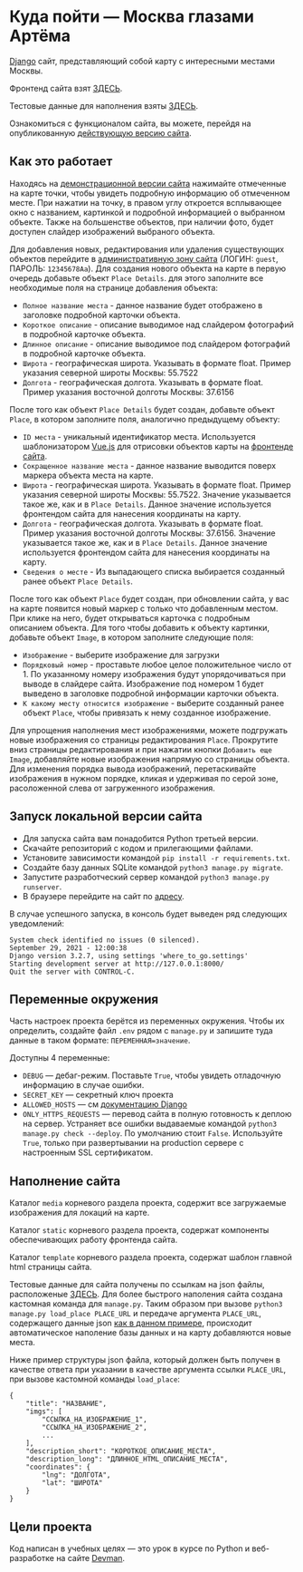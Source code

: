 # Куда пойти — Москва глазами Артёма

[Django](https://www.djangoproject.com/) сайт, представляющий собой карту с интересными местами Москвы.

Фронтенд сайта взят [ЗДЕСЬ](https://github.com/devmanorg/where-to-go-frontend/).

Тестовые данные для наполнения взяты [ЗДЕСЬ](https://github.com/devmanorg/where-to-go-places).

Ознакомиться с функционалом сайта, вы можете, перейдя на опубликованную [действующую версию сайта](https://riminprog.pythonanywhere.com/).

## Как это работает

Находясь на [демонстрационной версии сайта](https://riminprog.pythonanywhere.com/) нажимайте отмеченные на карте точки, чтобы увидеть подробную информацию об отмеченном месте. При нажатии на точку, в правом углу откроется всплывающее окно с названием, картинкой и подробной информацией о выбранном объекте. Также на большенстве объектов, при наличии фото, будет доступен слайдер изображений выбраного объекта.

Для добавления новых, редактирования или удаления существующих объектов перейдите в [административную зону сайта](https://riminprog.pythonanywhere.com/admin) (ЛОГИН: `guest`, ПАРОЛЬ: `12345678Aa`). Для создания нового объекта на карте в первую очередь добавьте объект `Place Details`. для этого заполните все необходимые поля на странице добавления объекта:
* `Полное название места` - данное название будет отображено в заголовке подробной карточки объекта.
* `Короткое описание` - описание выводимое над слайдером фотографий в подробной карточке объекта.
* `Длинное описание` - описание выводимое под слайдером фотографий в подробной карточке объекта.
* `Широта` - географическая широта. Указывать в формате float. Пример указания северной широты Москвы: 55.7522
* `Долгота` - географическая долгота. Указывать в формате float. Пример указания восточной долготы Москвы: 37.6156

 После того как объект `Place Details` будет создан, добавьте объект `Place`, в котором заполните поля, аналогично предыдущему объекту:
 * `ID места` - уникальный идентификатор места. Используется шаблонизатором [Vue.js](https://ru.vuejs.org/) для отрисовки объектов карты на [фронтенде сайта](https://github.com/devmanorg/where-to-go-frontend/).
 * `Сокращенное название места` - данное название выводится поверх маркера объекта места на карте.
 * `Широта` - географическая широта. Указывать в формате float. Пример указания северной широты Москвы: 55.7522. Значение указывается такое же, как и в `Place Details`. Данное значение используется фронтендом сайта для нанесения координаты на карту.
 * `Долгота` - географическая долгота. Указывать в формате float. Пример указания восточной долготы Москвы: 37.6156. Значение указывается такое же, как и в `Place Details`. Данное значение используется фронтендом сайта для нанесения координаты на карту.
 * `Сведения о месте` - Из выпадающего списка выбирается созданный ранее объект `Place Details`.

 После того как объект `Place` будет создан, при обновлении сайта, у вас на карте появится новый маркер с только что добавленным местом. При клике на него, будет открываться карточка с подробным описанием объекта. Для того чтобы добавить к объекту картинки, добавьте объект `Image`, в котором заполните следующие поля:
 * `Изображение` - выберите изображение для загрузки
 * `Порядковый номер` - проставьте любое целое положительное число от 1. По указанному номеру изображения будут упорядочиваться при выводе в слайдере сайта. Изображение под номером 1 будет выведено в заголовке подробной информации карточки объекта.
 * `К какому месту относится изображение` - выберите созданный ранее объект `Place`, чтобы привязать к нему созданное изображение.

 Для упрощения наполнения мест изображениями, можете подгружать новые изображения со страницы редактирования `Place`. Прокрутите вниз страницы редактирования и при нажатии кнопки `Добавить еще Image`, добавляйте новые изображения напрямую со страницы объекта. Для изменения порядка вывода изображений, перетаскивайте изображения в нужном порядке, кликая и удерживая по серой зоне, расоложенной слева от загруженного изображения.

## Запуск локальной версии сайта

- Для запуска сайта вам понадобится Python третьей версии.
- Скачайте репозиторий с кодом и прилегающими файлами.
- Установите зависимости командой `pip install -r requirements.txt`.
- Создайте базу данных SQLite командой `python3 manage.py migrate`.
- Запустите разработческий сервер командой `python3 manage.py runserver`.
- В браузере перейдите на сайт по [адресу](http://127.0.0.1:8000/).

В случае успешного запуска, в консоль будет выведен ряд следующих уведомлений:
```
System check identified no issues (0 silenced).
September 29, 2021 - 12:00:38
Django version 3.2.7, using settings 'where_to_go.settings'
Starting development server at http://127.0.0.1:8000/
Quit the server with CONTROL-C.

```

## Переменные окружения

Часть настроек проекта берётся из переменных окружения. Чтобы их определить, создайте файл `.env` рядом с `manage.py` и запишите туда данные в таком формате: `ПЕРЕМЕННАЯ=значение`.

Доступны 4 переменные:
- `DEBUG` — дебаг-режим. Поставьте `True`, чтобы увидеть отладочную информацию в случае ошибки.
- `SECRET_KEY` — секретный ключ проекта
- `ALLOWED_HOSTS` — см [документацию Django](https://docs.djangoproject.com/en/3.1/ref/settings/#allowed-hosts)
- `ONLY_HTTPS_REQUESTS` — перевод сайта в полную готовность к деплою на сервер. Устраняет все ошибки выдаваемые командой `python3 manage.py check --deploy`. По умолчанию стоит `False`. Используйте `True`, только при развертывании на production сервере с настроенным SSL сертификатом.

## Наполнение сайта

Каталог `media` корневого раздела проекта, содержит все загружаемые изображения для локаций на карте.

Каталог `static` корневого раздела проекта, содержат компоненты обеспечивающих работу фронтенда сайта.

Каталог `template` корневого раздела проекта, содержат шаблон главной html страницы сайта.

Тестовые данные для сайта получены по ссылкам на json файлы, расположеные [ЗДЕСЬ](https://github.com/devmanorg/where-to-go-places). Для более быстрого наполения сайта создана кастомная команда для `manage.py`. Таким образом при вызове `python3 manage.py load_place PLACE_URL` и передаче аргумента `PLACE_URL`, содержащего данные json [как в данном примере](https://raw.githubusercontent.com/devmanorg/where-to-go-places/master/places/%D0%90%D0%BD%D1%82%D0%B8%D0%BA%D0%B0%D1%84%D0%B5%20Bizone.json), происходит автоматическое наполение базы данных и на карту добавляются новые места.

Ниже пример структуры json файла, который должен быть получен в качестве ответа при указании в качестве аргумента ссылки `PLACE_URL`, при вызове кастомной команды `load_place`:
```
{
    "title": "НАЗВАНИЕ",
    "imgs": [
        "ССЫЛКА_НА_ИЗОБРАЖЕНИЕ_1",
        "ССЫЛКА_НА_ИЗОБРАЖЕНИЕ_2",
        ...
    ],
    "description_short": "КОРОТКОЕ_ОПИСАНИЕ_МЕСТА",
    "description_long": "ДЛИННОЕ_HTML_ОПИСАНИЕ_МЕСТА",
    "coordinates": {
        "lng": "ДОЛГОТА",
        "lat": "ШИРОТА"
    }
}
```

## Цели проекта

Код написан в учебных целях — это урок в курсе по Python и веб-разработке на сайте [Devman](https://dvmn.org).
